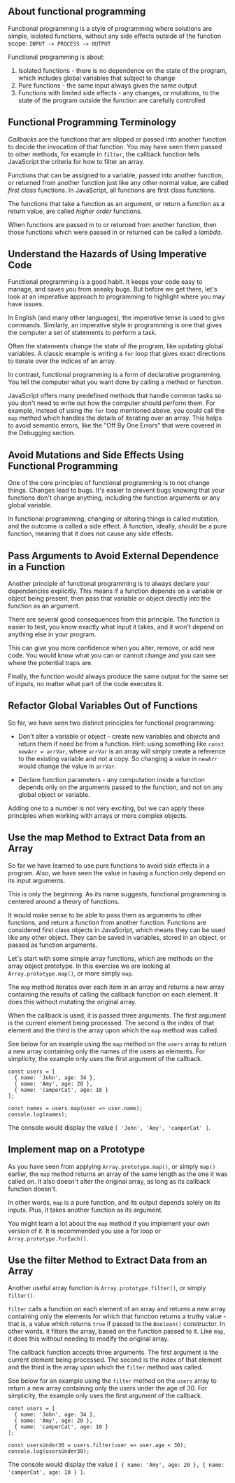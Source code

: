 ## About functional programming
Functional programming is a style of programming where solutions are simple, isolated functions, without any side effects outside of the function scope: `INPUT -> PROCESS -> OUTPUT`

Functional programming is about:

<ol>
  <li>Isolated functions - there is no dependence on the state of the program, which includes global variables that subject to change</li>
  <li>Pure functions - the same input always gives the same output</li>
  <li>Functions with limited side effects - any changes, or mutations, to the state of the program outside the function are carefully controlled</li>
</ol>

## Functional Programming Terminology
*Callbacks* are the functions that are slipped or passed into another function to decide the invocation of that function. You may have seen them passed to other methods, for example in `filter`, the callback function tells JavaScript the criteria for how to filter an array.

Functions that can be assigned to a variable, passed into another function, or returned from another function just like any other normal value, are called *first class* functions. In JavaScript, all functions are first class functions.

The functions that take a function as an argument, or return a function as a return value, are called *higher order* functions.

When functions are passed in to or returned from another function, then those functions which were passed in or returned can be called a *lambda*.

## Understand the Hazards of Using Imperative Code
Functional programming is a good habit. It keeps your code easy to manage, and saves you from sneaky bugs. But before we get there, let's look at an imperative approach to programming to highlight where you may have issues.

In English (and many other languages), the imperative tense is used to give commands. Similarly, an imperative style in programming is one that gives the computer a set of statements to perform a task.

Often the statements change the state of the program, like updating global variables. A classic example is writing a `for` loop that gives exact directions to iterate over the indices of an array.

In contrast, functional programming is a form of declarative programming. You tell the computer what you want done by calling a method or function.

JavaScript offers many predefined methods that handle common tasks so you don't need to write out how the computer should perform them. For example, instead of using the `for` loop mentioned above, you could call the `map` method which handles the details of iterating over an array. This helps to avoid semantic errors, like the "Off By One Errors" that were covered in the Debugging section.

## Avoid Mutations and Side Effects Using Functional Programming
One of the core principles of functional programming is to not change things. Changes lead to bugs. It's easier to prevent bugs knowing that your functions don't change anything, including the function arguments or any global variable.

In functional programming, changing or altering things is called mutation, and the outcome is called a side effect. A function, ideally, should be a pure function, meaning that it does not cause any side effects.

## Pass Arguments to Avoid External Dependence in a Function
Another principle of functional programming is to always declare your dependencies explicitly. This means if a function depends on a variable or object being present, then pass that variable or object directly into the function as an argument.

There are several good consequences from this principle. The function is easier to test, you know exactly what input it takes, and it won't depend on anything else in your program.

This can give you more confidence when you alter, remove, or add new code. You would know what you can or cannot change and you can see where the potential traps are.

Finally, the function would always produce the same output for the same set of inputs, no matter what part of the code executes it.

## Refactor Global Variables Out of Functions
So far, we have seen two distinct principles for functional programming:

- Don't alter a variable or object - create new variables and objects and return them if need be from a function. Hint: using something like `const newArr = arrVar`, where `arrVar` is an array will simply create a reference to the existing variable and not a copy. So changing a value in `newArr` would change the value in `arrVar`.

- Declare function parameters - any computation inside a function depends only on the arguments passed to the function, and not on any global object or variable.

Adding one to a number is not very exciting, but we can apply these principles when working with arrays or more complex objects.

## Use the map Method to Extract Data from an Array
So far we have learned to use pure functions to avoid side effects in a program. Also, we have seen the value in having a function only depend on its input arguments.

This is only the beginning. As its name suggests, functional programming is centered around a theory of functions.

It would make sense to be able to pass them as arguments to other functions, and return a function from another function. Functions are considered first class objects in JavaScript, which means they can be used like any other object. They can be saved in variables, stored in an object, or passed as function arguments.

Let's start with some simple array functions, which are methods on the array object prototype. In this exercise we are looking at `Array.prototype.map()`, or more simply `map`.

The `map` method iterates over each item in an array and returns a new array containing the results of calling the callback function on each element. It does this without mutating the original array.

When the callback is used, it is passed three arguments. The first argument is the current element being processed. The second is the index of that element and the third is the array upon which the `map` method was called.

See below for an example using the `map` method on the `users` array to return a new array containing only the names of the users as elements. For simplicity, the example only uses the first argument of the callback.
```
const users = [
  { name: 'John', age: 34 },
  { name: 'Amy', age: 20 },
  { name: 'camperCat', age: 10 }
];

const names = users.map(user => user.name);
console.log(names);
```
The console would display the value  `[ 'John', 'Amy', 'camperCat' ]`.

## Implement map on a Prototype
As you have seen from applying `Array.prototype.map()`, or simply `map()` earlier, the `map` method returns an array of the same length as the one it was called on. It also doesn't alter the original array, as long as its callback function doesn't.

In other words, `map` is a pure function, and its output depends solely on its inputs. Plus, it takes another function as its argument.

You might learn a lot about the `map` method if you implement your own version of it. It is recommended you use a for loop or `Array.prototype.forEach()`.

## Use the filter Method to Extract Data from an Array
Another useful array function is `Array.prototype.filter()`, or simply `filter()`.

`filter` calls a function on each element of an array and returns a new array containing only the elements for which that function returns a truthy value - that is, a value which returns `true` if passed to the `Boolean()` constructor. In other words, it filters the array, based on the function passed to it. Like `map`, it does this without needing to modify the original array.

The callback function accepts three arguments. The first argument is the current element being processed. The second is the index of that element and the third is the array upon which the `filter` method was called.

See below for an example using the `filter` method on the `users` array to return a new array containing only the users under the age of 30. For simplicity, the example only uses the first argument of the callback.
```
const users = [
  { name: 'John', age: 34 },
  { name: 'Amy', age: 20 },
  { name: 'camperCat', age: 10 }
];

const usersUnder30 = users.filter(user => user.age < 30);
console.log(usersUnder30); 
```
The console would display the value `[ { name: 'Amy', age: 20 }, { name: 'camperCat', age: 10 } ]`.